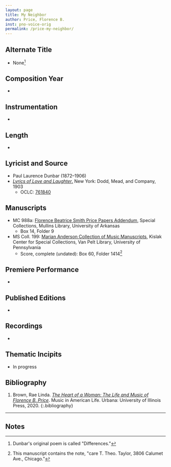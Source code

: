 ```yaml
---
layout: page
title: My Neighbor
author: Price, Florence B.
inst: pno-voice-orig
permalink: /price-my-neighbor/
---
```


## Alternate Title
- None[^fn1]

## Composition Year
- 

## Instrumentation
- 

## Length
- 

## Lyricist and Source
- Paul Laurence Dunbar (1872&ndash;1906)
- [*Lyrics of Love and Laughter*.](https://books.google.com/books?id=i9QVAAAAYAAJ) New York: Dodd, Mead, and Company, 1903
    * OCLC: <a href="https://search.worldcat.org/title/761840" target="_blank">761840</a>

## Manuscripts
- MC 988a: <a href="https://uark.as.atlas-sys.com/repositories/2/resources/1522" target="_blank">Florence Beatrice Smith Price Papers Addendum</a>, Special Collections, Mullins Library, University of Arkansas
    * Box 14, Folder 9
- MS Coll. 199: <a href="https://www.library.upenn.edu/detail/collection/marian-anderson-collection" target="_blank">Marian Anderson Collection of Music Manuscripts</a>, Kislak Center for Special Collections, Van Pelt Library, University of Pennsylvania
    * Score, complete (undated): Box 60, Folder 1414[^fn2]

## Premiere Performance
- 

## Published Editions
- 

## Recordings
- 

## Thematic Incipits
- In progress

## Bibliography
1. Brown, Rae Linda. <a href="https://www.worldcat.org/title/1122800180" target="_blank">*The Heart of a Woman: The Life and Music of Florence B. Price*</a>. Music in American Life. Urbana: University of Illinois Press, 2020.
{:.bibliography}

---
## Notes
[^fn1]: Dunbar's original poem is called "Differences."
[^fn2]: This manuscript contains the note, "care T. Theo. Taylor, 3806 Calumet Ave., Chicago."

